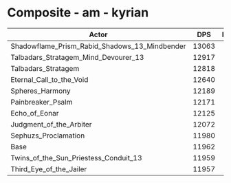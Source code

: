 # Composite - am - kyrian
| Actor | DPS | Increase |
|---|:---:|:---:|
|Shadowflame_Prism_Rabid_Shadows_13_Mindbender|13063|9.20%|
|Talbadars_Stratagem_Mind_Devourer_13|12917|7.99%|
|Talbadars_Stratagem|12818|7.16%|
|Eternal_Call_to_the_Void|12640|5.67%|
|Spheres_Harmony|12189|1.90%|
|Painbreaker_Psalm|12171|1.74%|
|Echo_of_Eonar|12125|1.36%|
|Judgment_of_the_Arbiter|12072|0.92%|
|Sephuzs_Proclamation|11980|0.15%|
|Base|11962|0.00%|
|Twins_of_the_Sun_Priestess_Conduit_13|11959|-0.02%|
|Third_Eye_of_the_Jailer|11957|-0.04%|
